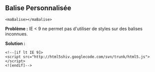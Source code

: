 
Balise Personnalisée
--------------------
```
<maBalise></maBalise>
```

**Problème :** IE < 9 ne permet pas d'utiliser de styles sur des balises inconnues.

**Solution :**

    <!--[if lt IE 9]>
    <script src="http://html5shiv.googlecode.com/svn/trunk/html5.js"></script>
    <![endif]-->

